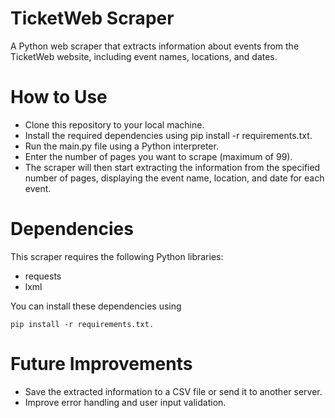 # TicketWeb Scraper

A Python web scraper that extracts information about events from the TicketWeb website, including event names, locations, and dates.

# How to Use
* Clone this repository to your local machine.
* Install the required dependencies using pip install -r requirements.txt.
* Run the main.py file using a Python interpreter.
* Enter the number of pages you want to scrape (maximum of 99).
* The scraper will then start extracting the information from the specified number of pages, displaying the event name, location, and date for each event.

# Dependencies

This scraper requires the following Python libraries:

* requests
* lxml

You can install these dependencies using 

`pip install -r requirements.txt.`

# Future Improvements
* Save the extracted information to a CSV file or send it to another server.
* Improve error handling and user input validation.